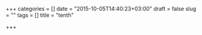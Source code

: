 +++
categories = []
date = "2015-10-05T14:40:23+03:00"
draft = false
slug = ""
tags = []
title = "tenth"

+++

